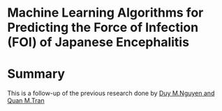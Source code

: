 # Machine Learning Algorithms for Predicting the Force of Infection (FOI) of Japanese Encephalitis
# Summary
This is a follow-up of the previous research done by [Duy M.Nguyen and Quan M.Tran](https://github.com/m2man/JERFOUCRU)
